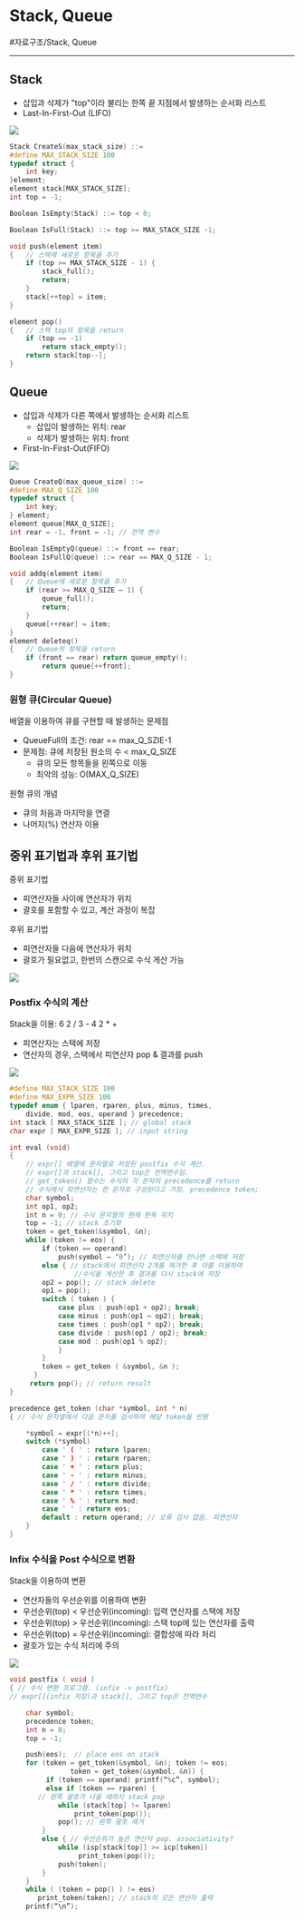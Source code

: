 # Stack, Queue
#자료구조/Stack, Queue

---
## Stack
- 삽입과 삭제가 "top"이라 불리는 한쪽 끝 지점에서 발생하는 순서화 리스트
- Last-In-First-Out (LIFO)

![](./img/SQ_1.png)

```C
Stack CreateS(max_stack_size) ::=
#define MAX_STACK_SIZE 100
typedef struct {
    int key;
}element;
element stack[MAX_STACK_SIZE];
int top = -1;

Boolean IsEmpty(Stack) ::= top < 0;

Boolean IsFull(Stack) ::= top >= MAX_STACK_SIZE -1;

void push(element item)
{   // 스택에 새로운 항목을 추가
    if (top >= MAX_STACK_SIZE - 1) {
        stack_full();
        return;
    }
    stack[++top] = item;
}

element pop()
{   // 스택 top의 항목을 return
    if (top == -1)
        return stack_empty();
    return stack[top--];
}
```

## Queue
- 삽입과 삭제가 다른 쪽에서 발생하는 순서화 리스트
    - 삽입이 발생하는 위치: rear
    - 삭제가 발생하는 위치: front
- First-In-First-Out(FIFO)

![](./img/SQ_2.png)

```C
Queue CreateQ(max_queue_size) ::=
#define MAX_Q_SIZE 100
typedef struct {
    int key;
} element;
element queue[MAX_Q_SIZE];
int rear = -1, front = -1; // 전역 변수

Boolean IsEmptyQ(queue) ::= front == rear;
Boolean IsFullQ(queue) ::= rear == MAX_Q_SIZE - 1;

void addq(element item)
{   // Queue에 새로운 항목을 추가
    if (rear >= MAX_Q_SIZE – 1) {
        queue_full();
        return;
    }
    queue[++rear] = item;
}
element deleteq()
{   // Queue의 항목을 return
    if (front == rear) return queue_empty();
        return queue[++front];
}
```

### 원형 큐(Circular Queue)
배열을 이용하여 큐를 구현할 때 발생하는 문제점
- QueueFull의 조건: rear == max_Q_SZIE-1
- 문제점: 큐에 저장된 원소의 수 < max_Q_SIZE
    - 큐의 모든 항목들을 왼쪽으로 이동
    - 최악의 성능: O(MAX_Q_SIZE)

원형 큐의 개념
- 큐의 처음과 마지막을 연결
- 나머지(%) 연산자 이용

## 중위 표기법과 후위 표기법
중위 표기법
- 피연산자들 사이에 연산자가 위치
- 괄호를 포함할 수 있고, 계산 과정이 복잡

후위 표기법
- 피연산자들 다음에 연산자가 위치
- 괄호가 필요없고, 한번의 스캔으로 수식 게산 가능

![](./img/SQ_3.png)

### Postfix 수식의 계산
Stack을 이용: 6 2 / 3 - 4 2 * +
- 피연산자는 스택에 저장
- 연산자의 경우, 스택에서 피연산자 pop & 결과를 push

![](./img/SQ_4.png)

```C
#define MAX_STACK_SIZE 100
#define MAX_EXPR_SIZE 100
typedef enum { lparen, rparen, plus, minus, times,
    divide, mod, eos, operand } precedence;
int stack [ MAX_STACK_SIZE ]; // global stack
char expr [ MAX_EXPR_SIZE ]; // input string

int eval (void)
{
    // expr[] 배열에 문자열로 저장된 postfix 수식 계산.
    // expr[]과 stack[], 그리고 top은 전역변수임. 
    // get_token() 함수는 수식의 각 문자의 precedence를 return
    // 수식에서 피연산자는 한 문자로 구성된다고 가정. precedence token;
    char symbol;
    int op1, op2;
    int n = 0; // 수식 문자열의 현재 판독 위치
    top = -1; // stack 초기화
    token = get_token(&symbol, &n);
    while (token != eos) {
        if (token == operand)
            push(symbol – ‘0’); // 피연산자를 만나면 스택에 저장
        else { // stack에서 피연산자 2개를 제거한 후 이를 이용하여
                //수식을 계산한 후 결과를 다시 stack에 저장
        op2 = pop(); // stack delete
        op1 = pop();
        switch ( token ) {
            case plus : push(op1 + op2); break;
            case minus : push(op1 – op2); break;
            case times : push(op1 * op2); break;
            case divide : push(op1 / op2); break;
            case mod : push(op1 % op2);
            }
        }
        token = get_token ( &symbol, &n );
      }
     return pop(); // return result 
}

precedence get_token (char *symbol, int * n)
{ // 수식 문자열에서 다음 문자를 검사하여 해당 token을 반환

    *symbol = expr[(*n)++];
    switch (*symbol)
        case ' ( ' : return lparen;
        case ' ) ' : return rparen;
        case ' + ' : return plus;
        case ' - ' : return minus;
        case ' / ' : return divide;
        case ' * ' : return times;
        case ' % ' : return mod;
        case ' ' : return eos;
        default : return operand; // 오류 검사 없음. 피연산자
    }
}
```

### Infix 수식을 Post 수식으로 변환
Stack을 이용하여 변환
- 연산자들의 우선순위를 이용하여 변환
- 우선순위(top) < 우선순위(incoming): 입력 연산자를 스택에 저장
- 우선순위(top) > 우선순위(incoming): 스택 top에 있는 연산자를 출력
- 우선순위(top) = 우선순위(incoming): 결합성에 따라 처리
- 괄호가 있는 수식 처리에 주의

![](./img/SQ_5.png)

```c
void postfix ( void )
{ // 수식 변환 프로그램. (infix -> postfix)
// expr[](infix 저장)과 stack[], 그리고 top은 전역변수

    char symbol;
    precedence token;
    int n = 0;
    top = -1;

    push(eos);  // place eos on stack
    for (token = get_token(&symbol, &n); token != eos; 
               token = get_token(&symbol, &n)) {
         if (token == operand) printf(“%c”, symbol);
         else if (token == rparen) { 
       // 왼쪽 괄호가 나올 때까지 stack pop
            while (stack[top] != lparen)
                print_token(pop());
            pop(); // 왼쪽 괄호 제거
        }
        else { // 우선순위가 높은 연산자 pop. associativity?
            while (isp[stack[top]] >= icp[token])
                 print_token(pop());
            push(token);
        }
    }
    while ( (token = pop() ) != eos)
       print_token(token); // stack의 모든 연산자 출력
    printf(“\n”);
```